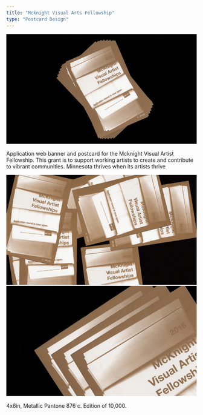 ```yaml
---
title: "Mcknight Visual Arts Fellowship"
type: "Postcard Design"
---
```


![MCAD's Fine Arts Booklet](/images/mcknight-1.jpg)

Application web banner and postcard for the Mcknight Visual Artist Fellowship. This grant is to support working artists to create and contribute to vibrant communities. Minnesota thrives when its artists thrive

![MCAD's Fine Arts Booklet](/images/mcknight-2.jpg)
![MCAD's Fine Arts Booklet](/images/mcknight-3.jpg)

4x6in, Metallic Pantone 876 c. Edition of 10,000.
